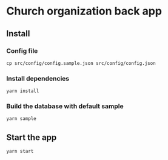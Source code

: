 # Church organization back app
## Install
### Config file
```cp src/config/config.sample.json src/config/config.json```

### Install dependencies
```yarn install```

### Build the database with default sample
```yarn sample```

## Start the app
```yarn start```